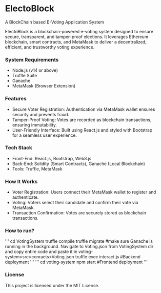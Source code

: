 # ElectoBlock
A BlockChain based E-Voting Application System

ElectoBlock is a blockchain-powered e-voting system designed to ensure secure, transparent, and tamper-proof elections. It leverages Ethereum blockchain, smart contracts, and MetaMask to deliver a decentralized, efficient, and trustworthy voting experience.


### System Requirements

* Node.js (v14 or above)
* Truffle Suite
* Ganache
* MetaMask (Browser Extension)

### Features

* Secure Voter Registration: Authentication via MetaMask wallet ensures security and prevents fraud.
* Tamper-Proof Voting: Votes are recorded as blockchain transactions, ensuring immutability.
* User-Friendly Interface: Built using React.js and styled with Bootstrap for a seamless user experience.


### Tech Stack

* Front-End: React.js, Bootstrap, Web3.js
* Back-End: Solidity (Smart Contracts), Ganache (Local Blockchain)
* Tools: Truffle, MetaMask


### How It Works

- Voter Registration: Users connect their MetaMask wallet to register and authenticate.
- Voting: Voters select their candidate and confirm their vote via MetaMask.
- Transaction Confirmation: Votes are securely stored as blockchain transactions.


### How to run?

'''
cd VotingSystem
truffle compile
truffle migrate #make sure Ganache is running in the background. Navigate to Voting.json from VotingSystem dir and copy entire code and paste it in voting-system>src>conracts>Voting.json
truffle exec interact.js #Backend deployment 
'''
'''
cd voting-system
npm start #Frontend deployment
'''

### License

This project is licensed under the MIT License.


